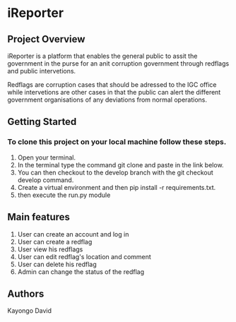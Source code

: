 # iReporter
## Project Overview
iReporter is a platform that enables the general public to assit the government in the purse for an anit corruption government through redflags and public intervetions. 

Redflags are corruption cases that should be adressed to the IGC office while intervetions are other cases in that the public can alert the different government organisations of any deviations from normal operations.

## Getting Started
### To clone this project on your local machine follow these steps.
1. Open your terminal.
2. In the terminal type the command git clone and paste in the link below.
3. You can then checkout to the develop branch with the git checkout develop command.
4. Create a virtual environment and then pip install -r requirements.txt.
5. then execute the run.py module
 
 ## Main features
 1. User can create an account and log in
 2. User can create a redflag 
 3. User view his redflags
 4. User can edit redflag's location and comment
 5. User can delete his redflag
 6. Admin can change the status of the redflag

 ## Authors
 
 Kayongo David





